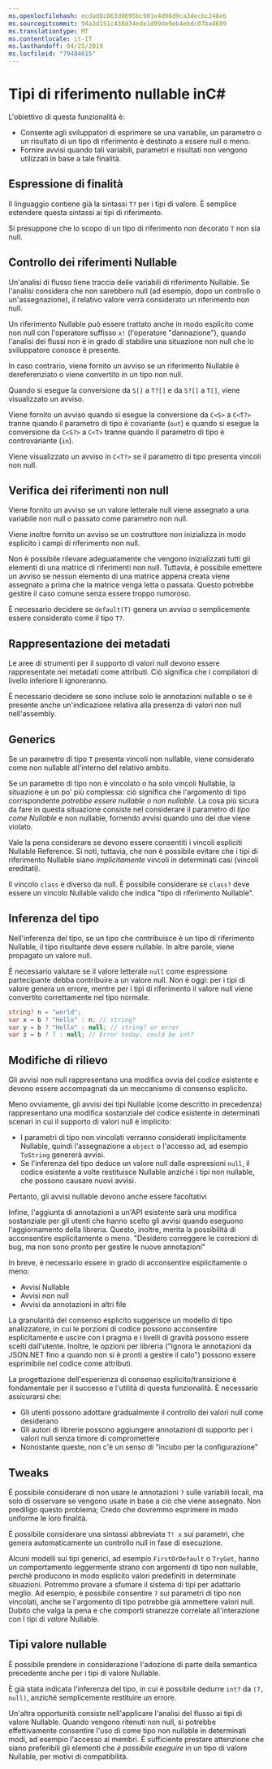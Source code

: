 ```yaml
---
ms.openlocfilehash: ecdad8c863d0695bc901e4d96d9ca3decbc248eb
ms.sourcegitcommit: 94a3d151c438d34ede1d99de9eb4ebdc07ba4699
ms.translationtype: MT
ms.contentlocale: it-IT
ms.lasthandoff: 04/25/2019
ms.locfileid: "79484615"
---
```

# <a name="nullable-reference-types-in-c"></a>Tipi di riferimento nullable inC# #

L'obiettivo di questa funzionalità è:

* Consente agli sviluppatori di esprimere se una variabile, un parametro o un risultato di un tipo di riferimento è destinato a essere null o meno.
* Fornire avvisi quando tali variabili, parametri e risultati non vengono utilizzati in base a tale finalità.

## <a name="expression-of-intent"></a>Espressione di finalità

Il linguaggio contiene già la sintassi `T?` per i tipi di valore. È semplice estendere questa sintassi ai tipi di riferimento.

Si presuppone che lo scopo di un tipo di riferimento non decorato `T` non sia null.

## <a name="checking-of-nullable-references"></a>Controllo dei riferimenti Nullable

Un'analisi di flusso tiene traccia delle variabili di riferimento Nullable. Se l'analisi considera che non sarebbero null (ad esempio, dopo un controllo o un'assegnazione), il relativo valore verrà considerato un riferimento non null.

Un riferimento Nullable può essere trattato anche in modo esplicito come non null con l'operatore suffisso `x!` (l'operatore "dannazione"), quando l'analisi dei flussi non è in grado di stabilire una situazione non null che lo sviluppatore conosce è presente.

In caso contrario, viene fornito un avviso se un riferimento Nullable è dereferenziato o viene convertito in un tipo non null.

Quando si esegue la conversione da `S[]` a `T?[]` e da `S?[]` a `T[]`, viene visualizzato un avviso.

Viene fornito un avviso quando si esegue la conversione da `C<S>` a `C<T?>` tranne quando il parametro di tipo è covariante (`out`) e quando si esegue la conversione da `C<S?>` a `C<T>` tranne quando il parametro di tipo è controvariante (`in`).

Viene visualizzato un avviso in `C<T?>` se il parametro di tipo presenta vincoli non null. 

## <a name="checking-of-non-null-references"></a>Verifica dei riferimenti non null

Viene fornito un avviso se un valore letterale null viene assegnato a una variabile non null o passato come parametro non null.

Viene inoltre fornito un avviso se un costruttore non inizializza in modo esplicito i campi di riferimento non null.

Non è possibile rilevare adeguatamente che vengono inizializzati tutti gli elementi di una matrice di riferimenti non null. Tuttavia, è possibile emettere un avviso se nessun elemento di una matrice appena creata viene assegnato a prima che la matrice venga letta o passata. Questo potrebbe gestire il caso comune senza essere troppo rumoroso.

È necessario decidere se `default(T)` genera un avviso o semplicemente essere considerato come il tipo `T?`.

## <a name="metadata-representation"></a>Rappresentazione dei metadati

Le aree di strumenti per il supporto di valori null devono essere rappresentate nei metadati come attributi. Ciò significa che i compilatori di livello inferiore li ignoreranno.

È necessario decidere se sono incluse solo le annotazioni nullable o se è presente anche un'indicazione relativa alla presenza di valori non null nell'assembly.

## <a name="generics"></a>Generics

Se un parametro di tipo `T` presenta vincoli non nullable, viene considerato come non nullable all'interno del relativo ambito.

Se un parametro di tipo non è vincolato o ha solo vincoli Nullable, la situazione è un po' più complessa: ciò significa che l'argomento di tipo corrispondente *potrebbe essere nullable o non nullable.* La cosa più sicura da fare in questa situazione consiste nel considerare il parametro di *tipo come Nullable* e non nullable, fornendo avvisi quando uno dei due viene violato. 

Vale la pena considerare se devono essere consentiti i vincoli espliciti Nullable Reference. Si noti, tuttavia, che non è possibile evitare che i tipi di riferimento Nullable siano *implicitamente* vincoli in determinati casi (vincoli ereditati).

Il vincolo `class` è diverso da null. È possibile considerare se `class?` deve essere un vincolo Nullable valido che indica "tipo di riferimento Nullable".

## <a name="type-inference"></a>Inferenza del tipo

Nell'inferenza del tipo, se un tipo che contribuisce è un tipo di riferimento Nullable, il tipo risultante deve essere nullable. In altre parole, viene propagato un valore null.

È necessario valutare se il valore letterale `null` come espressione partecipante debba contribuire a un valore null. Non è oggi: per i tipi di valore genera un errore, mentre per i tipi di riferimento il valore null viene convertito correttamente nel tipo normale. 

```csharp
string? n = "world";
var x = b ? "Hello" : n; // string?
var y = b ? "Hello" : null; // string? or error
var z = b ? 7 : null; // Error today, could be int?
```

## <a name="breaking-changes"></a>Modifiche di rilievo

Gli avvisi non null rappresentano una modifica ovvia del codice esistente e devono essere accompagnati da un meccanismo di consenso esplicito.

Meno ovviamente, gli avvisi dei tipi Nullable (come descritto in precedenza) rappresentano una modifica sostanziale del codice esistente in determinati scenari in cui il supporto di valori null è implicito:

* I parametri di tipo non vincolati verranno considerati implicitamente Nullable, quindi l'assegnazione a `object` o l'accesso ad, ad esempio `ToString` genererà avvisi.
* Se l'inferenza del tipo deduce un valore null dalle espressioni `null`, il codice esistente a volte restituisce Nullable anziché i tipi non nullable, che possono causare nuovi avvisi.

Pertanto, gli avvisi nullable devono anche essere facoltativi

Infine, l'aggiunta di annotazioni a un'API esistente sarà una modifica sostanziale per gli utenti che hanno scelto gli avvisi quando eseguono l'aggiornamento della libreria. Questo, inoltre, merita la possibilità di acconsentire esplicitamente o meno. "Desidero correggere le correzioni di bug, ma non sono pronto per gestire le nuove annotazioni"

In breve, è necessario essere in grado di acconsentire esplicitamente o meno:
* Avvisi Nullable
* Avvisi non null
* Avvisi da annotazioni in altri file

La granularità del consenso esplicito suggerisce un modello di tipo analizzatore, in cui le porzioni di codice possono acconsentire esplicitamente e uscire con i pragma e i livelli di gravità possono essere scelti dall'utente. Inoltre, le opzioni per libreria ("Ignora le annotazioni da JSON.NET fino a quando non si è pronti a gestire il calo") possono essere esprimibile nel codice come attributi.

La progettazione dell'esperienza di consenso esplicito/transizione è fondamentale per il successo e l'utilità di questa funzionalità. È necessario assicurarsi che:

* Gli utenti possono adottare gradualmente il controllo dei valori null come desiderano
* Gli autori di librerie possono aggiungere annotazioni di supporto per i valori null senza timore di compromettere
* Nonostante queste, non c'è un senso di "incubo per la configurazione"

## <a name="tweaks"></a>Tweaks

È possibile considerare di non usare le annotazioni `?` sulle variabili locali, ma solo di osservare se vengono usate in base a ciò che viene assegnato. Non prediligo questo problema; Credo che dovremmo esprimere in modo uniforme le loro finalità.

È possibile considerare una sintassi abbreviata `T! x` sui parametri, che genera automaticamente un controllo null in fase di esecuzione.

Alcuni modelli sui tipi generici, ad esempio `FirstOrDefault` o `TryGet`, hanno un comportamento leggermente strano con argomenti di tipo non nullable, perché producono in modo esplicito valori predefiniti in determinate situazioni. Potremmo provare a sfumare il sistema di tipi per adattarlo meglio. Ad esempio, è possibile consentire `?` sui parametri di tipo non vincolati, anche se l'argomento di tipo potrebbe già ammettere valori null. Dubito che valga la pena e che comporti stranezze correlate all'interazione con I tipi di *valore* Nullable. 

## <a name="nullable-value-types"></a>Tipi valore nullable

È possibile prendere in considerazione l'adozione di parte della semantica precedente anche per i tipi di valore Nullable.

È già stata indicata l'inferenza del tipo, in cui è possibile dedurre `int?` da `(7, null)`, anziché semplicemente restituire un errore.

Un'altra opportunità consiste nell'applicare l'analisi del flusso ai tipi di valore Nullable. Quando vengono ritenuti non null, si potrebbe effettivamente consentire l'uso di come tipo non nullable in determinati modi, ad esempio l'accesso ai membri. È sufficiente prestare attenzione che siano preferibili gli elementi che *è possibile eseguire* in un tipo di valore Nullable, per motivi di compatibilità.
